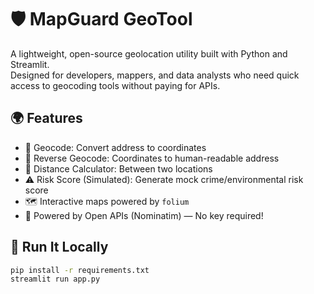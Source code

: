 # 🛡️ MapGuard GeoTool

A lightweight, open-source geolocation utility built with Python and Streamlit.  
Designed for developers, mappers, and data analysts who need quick access to geocoding tools without paying for APIs.

## 🌍 Features

- 📍 Geocode: Convert address to coordinates  
- 🔁 Reverse Geocode: Coordinates to human-readable address  
- 📏 Distance Calculator: Between two locations  
- ⚠️ Risk Score (Simulated): Generate mock crime/environmental risk score  
- 🗺️ Interactive maps powered by `folium`  
- 🧠 Powered by Open APIs (Nominatim) — No key required!

## 🚀 Run It Locally

```bash
pip install -r requirements.txt
streamlit run app.py
